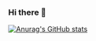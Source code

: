 ### Hi there 👋
[![Anurag's GitHub stats](https://github-readme-stats.vercel.app/api?username=eternallyshadow)](https://github.com/anuraghazra/github-readme-stats)
